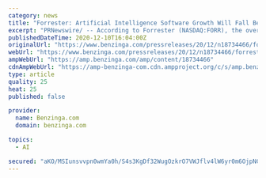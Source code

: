 ```yaml
---
category: news
title: "Forrester: Artificial Intelligence Software Growth Will Fall Below Current Investor Projections"
excerpt: "PRNewswire/ -- According to Forrester (NASDAQ:FORR), the overall artificial intelligence software market — despite ballooning to $37 billion"
publishedDateTime: 2020-12-10T16:04:00Z
originalUrl: "https://www.benzinga.com/pressreleases/20/12/n18734466/forrester-artificial-intelligence-software-growth-will-fall-below-current-investor-projections"
webUrl: "https://www.benzinga.com/pressreleases/20/12/n18734466/forrester-artificial-intelligence-software-growth-will-fall-below-current-investor-projections"
ampWebUrl: "https://amp.benzinga.com/amp/content/18734466"
cdnAmpWebUrl: "https://amp-benzinga-com.cdn.ampproject.org/c/s/amp.benzinga.com/amp/content/18734466"
type: article
quality: 25
heat: 25
published: false

provider:
  name: Benzinga.com
  domain: benzinga.com

topics:
  - AI

secured: "aKO/MSIunsvvpn0wmYa0h/S4s3KgDf32WugOzkrO7VWJflv4lW6yr0m6OjpNCul0AUxv0Z+qb6zlRfrfYr1xig0whHflqZIRnAD0GOPdClxw5nf14VvT1JH+1EK+pphsNWsxdtOcCLjUPsUSTy59fPmWXHvjGqDu4j3LXEzTg9AgeXVLFPlZ66L1WiLfepv8xM0REvA319LrqYviBdO72zfXU1VRtesisPbYlBm5X78pXuvMn2fF/asiWJ9v3CMJXM4Fqf6lGgfG7JLJeUuwPcLYNwzmLr516J0inrqKsJNk6WXnURRHQ7HIt8+jSrijtxTVaeGtDZ2n0SIfnAR9C/ij7fLJUnAi4IPapiqFwXo=;cqcD+o3JfsYzaRf47d5pBg=="
---
```


